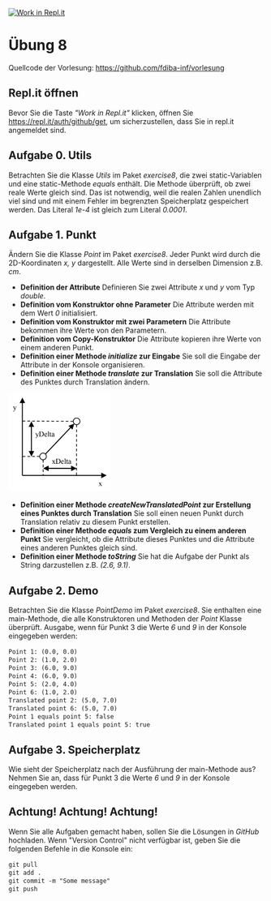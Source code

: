 [![Work in Repl.it](https://classroom.github.com/assets/work-in-replit-14baed9a392b3a25080506f3b7b6d57f295ec2978f6f33ec97e36a161684cbe9.svg)](https://classroom.github.com/online_ide?assignment_repo_id=3673796&assignment_repo_type=AssignmentRepo)
# Übung 8
Quellcode der Vorlesung: https://github.com/fdiba-inf/vorlesung
## Repl.it öffnen
Bevor Sie die Taste _"Work in Repl.it"_ klicken, öffnen Sie https://repl.it/auth/github/get, um sicherzustellen, dass Sie in repl.it angemeldet sind.
## Aufgabe 0. Utils
Betrachten Sie die Klasse _Utils_ im Paket _exercise8_, die zwei static-Variablen und eine static-Methode _equals_ enthält.
Die Methode überprüft, ob zwei reale Werte gleich sind. 
Das ist notwendig, weil die realen Zahlen unendlich viel sind und mit einem Fehler im begrenzten Speicherplatz gespeichert werden.
Das Literal _1e-4_ ist gleich zum Literal _0.0001_.
## Aufgabe 1. Punkt
Ändern Sie die Klasse _Point_ im Paket _exercise8_. Jeder Punkt wird durch die 2D-Koordinaten _x, y_ dargestellt. Alle Werte sind in derselben Dimension z.B. _cm_.
* **Definition der Attribute** Definieren Sie zwei Attribute _x_ und _y_ vom Typ _double_. 
* **Definition vom Konstruktor ohne Parameter** Die Attribute werden mit dem Wert _0_ initialisiert.
* **Definition vom Konstruktor mit zwei Parametern** Die Attribute bekommen ihre Werte von den Parametern.
* **Definition vom Copy-Konstruktor** Die Attribute kopieren ihre Werte von einem anderen Punkt.
* **Definition einer Methode _initialize_ zur Eingabe** Sie soll die Eingabe der Attribute in der Konsole organisieren.
* **Definition einer Methode _translate_ zur Translation** Sie soll die Attribute des Punktes durch Translation ändern.

<img src="https://github.com/fdiba-inf/vorlesung/raw/master/images/exercise8/translation.png" width="200">

* **Definition einer Methode _createNewTranslatedPoint_ zur Erstellung eines Punktes durch Translation** Sie soll einen neuen Punkt durch Translation relativ zu diesem Punkt erstellen.
* **Definition einer Methode _equals_ zum Vergleich zu einem anderen Punkt** Sie vergleicht, ob die Attribute dieses Punktes und die Attribute eines anderen Punktes gleich sind.
* **Definition einer Methode _toString_** Sie hat die Aufgabe der Punkt als String darzustellen z.B. _(2.6, 9.1)_.
## Aufgabe 2. Demo
Betrachten Sie die Klasse _PointDemo_ im Paket _exercise8_.
Sie enthalten eine main-Methode, die alle Konstruktoren und Methoden der _Point_ Klasse überprüft.
Ausgabe, wenn für Punkt 3 die Werte _6_ und _9_ in der Konsole eingegeben werden:
``` 
Point 1: (0.0, 0.0)
Point 2: (1.0, 2.0)
Point 3: (6.0, 9.0)
Point 4: (6.0, 9.0)
Point 5: (2.0, 4.0)
Point 6: (1.0, 2.0)
Translated point 2: (5.0, 7.0)
Translated point 6: (5.0, 7.0)
Point 1 equals point 5: false
Translated point 1 equals point 5: true
``` 
## Aufgabe 3. Speicherplatz
Wie sieht der Speicherplatz nach der Ausführung der main-Methode aus? 
Nehmen Sie an, dass für Punkt 3 die Werte _6_ und _9_ in der Konsole eingegeben werden.
## Achtung! Achtung! Achtung!
Wenn Sie alle Aufgaben gemacht haben, sollen Sie die Lösungen in _GitHub_ hochladen. 
Wenn "Version Control" nicht verfügbar ist, geben Sie die folgenden Befehle in die Konsole ein:
``` 
git pull
git add .
git commit -m "Some message"
git push
``` 
